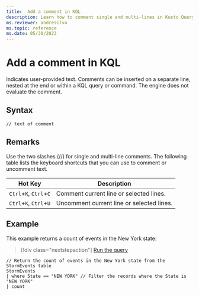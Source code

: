 ```yaml
---
title:  Add a comment in KQL
description: Learn how to comment single and multi-lines in Kusto Query Language.
ms.reviewer: andresilva
ms.topic: reference
ms.date: 05/30/2023
---
```

# Add a comment in KQL

Indicates user-provided text. Comments can be inserted on a separate line, nested at the end or within a KQL query or command. The engine does not evaluate the comment. 

## Syntax

```kusto
// text of comment
```

## Remarks

Use the two slashes (//) for single and multi-line comments. The following table lists the keyboard shortcuts that you can use to comment or uncomment text.

| Hot Key  | Description  |
| ------------ | ------------ |
| `Ctrl`+`K`, `Ctrl`+`C`  | Comment current line or selected lines.  |
| `Ctrl`+`K`, `Ctrl`+`U`  | Uncomment current line or selected lines.  |

## Example

This example returns a count of events in the New York state:

> [!div class="nextstepaction"]
> <a href="https://dataexplorer.azure.com/clusters/help/databases/Samples?query=H4sIAAAAAAAAA02OMQ6DMBAEe16x4gN+ASVpIhGJFBElIYuwAj7pfECTxyfGKWhHO6N1Di1t1QCbiEHWYJAR3BgswmfccEcn+ka03ohRZTn43USXOk+tf84sTqT4YJ+oaZWkqkLZ1A90t/Zawjlc/GzUo6McRF/xv8/l5Ph4cn69494XVG+MV7IAAAA=" target="_blank">Run the query</a>

```kusto
// Return the count of events in the New York state from the StormEvents table
StormEvents
| where State == "NEW YORK" // Filter the records where the State is "NEW YORK"
| count
```